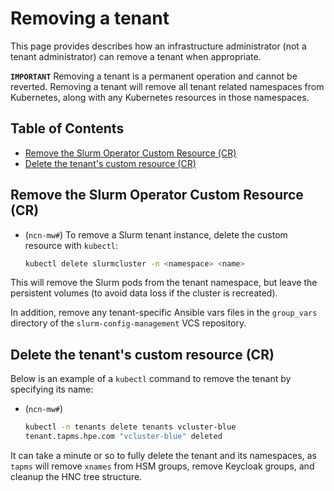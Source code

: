 # Removing a tenant

This page provides describes how an infrastructure administrator (not a tenant administrator) can remove a tenant when appropriate.

**`IMPORTANT`** Removing a tenant is a permanent operation and cannot be reverted. Removing a tenant will remove all tenant related namespaces from Kubernetes, along with any Kubernetes resources in those namespaces.

## Table of Contents

* [Remove the Slurm Operator Custom Resource (CR)](#remove-the-slurm-operator-custom-resource-cr)
* [Delete the tenant's custom resource (CR)](#delete-the-tenants-custom-resource-cr)

## Remove the Slurm Operator Custom Resource (CR)

* (`ncn-mw#`) To remove a Slurm tenant instance, delete the custom resource with
    `kubectl`:

    ```sh
    kubectl delete slurmcluster -n <namespace> <name>
    ```

This will remove the Slurm pods from the tenant namespace, but leave the
persistent volumes (to avoid data loss if the cluster is recreated).

In addition, remove any tenant-specific Ansible vars files in the `group_vars`
directory of the `slurm-config-management` VCS repository.

## Delete the tenant's custom resource (CR)

Below is an example of a `kubectl` command to remove the tenant by specifying its name:

* (`ncn-mw#`)

    ```bash
    kubectl -n tenants delete tenants vcluster-blue
    tenant.tapms.hpe.com "vcluster-blue" deleted
    ```

It can take a minute or so to fully delete the tenant and its namespaces, as `tapms` will remove `xnames` from HSM groups, remove Keycloak groups, and cleanup the HNC tree structure.
